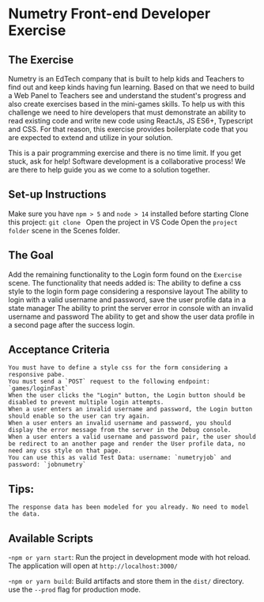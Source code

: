 # Numetry Front-end Developer Exercise

## The Exercise

Numetry is an EdTech company that is built to help kids and Teachers to find out and keep kinds having fun learning. Based on that we need to build a Web Panel to Teachers see and understand the student's progress and also create exercises based in the mini-games skills.
To help us with this challenge we need to hire developers that must demonstrate an ability to read existing code and write new code using ReactJs, JS ES6+, Typescript and CSS. For that reason, this exercise provides boilerplate code that you are expected to extend and utilize in your solution.

This is a pair programming exercise and there is no time limit. If you get stuck, ask for help! Software development is a collaborative process! We are there to help guide you as we come to a solution together.

## Set-up Instructions

Make sure you have `npm > 5` and `node > 14` installed before starting
Clone this project: `git clone `
Open the project in VS Code
Open the `project folder` scene in the Scenes folder.

## The Goal

Add the remaining functionality to the Login form found on the `Exercise` scene. The functionality that needs added is:
The ability to define a css style to the login form page considering a responsive layout
The ability to login with a valid username and password, save the user profile data in a state manager
The ability to print the server error in console with an invalid username and password
The ability to get and show the user data profile in a second page after the success login.

## Acceptance Criteria

    You must have to define a style css for the form considering a responsive pabe.
    You must send a `POST` request to the following endpoint: `games/loginFast`
    When the user clicks the "Login" button, the Login button should be disabled to prevent multiple login attempts.
    When a user enters an invalid username and password, the Login button should enable so the user can try again.
    When a user enters an invalid username and password, you should display the error message from the server in the Debug console.
    When a user enters a valid username and password pair, the user should be redirect to an another page and render the User profile data, no need any css style on that page.
    You can use this as valid Test Data: username: `numetryjob` and password: `jobnumetry`

## Tips:

    The response data has been modeled for you already. No need to model the data.

## Available Scripts

-`npm or yarn start`: Run the project in development mode with hot reload. The application will open at `http://localhost:3000/`

-`npm or yarn build`: Build artifacts and store them in the `dist/` directory. use the `--prod` flag for production mode.
